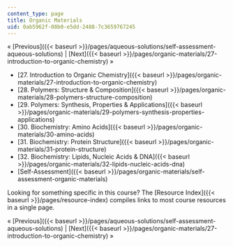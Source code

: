 ```yaml
---
content_type: page
title: Organic Materials
uid: 0ab5962f-08b0-e5dd-2488-7c3659767245
---
```


« [Previous]({{< baseurl >}}/pages/aqueous-solutions/self-assessment-aqueous-solutions) | [Next]({{< baseurl >}}/pages/organic-materials/27-introduction-to-organic-chemistry) »

*   [27\. Introduction to Organic Chemistry]({{< baseurl >}}/pages/organic-materials/27-introduction-to-organic-chemistry)
*   [28\. Polymers: Structure & Composition]({{< baseurl >}}/pages/organic-materials/28-polymers-structure-composition)
*   [29\. Polymers: Synthesis, Properties & Applications]({{< baseurl >}}/pages/organic-materials/29-polymers-synthesis-properties-applications)
*   [30\. Biochemistry: Amino Acids]({{< baseurl >}}/pages/organic-materials/30-amino-acids)
*   [31\. Biochemistry: Protein Structure]({{< baseurl >}}/pages/organic-materials/31-protein-structure)
*   [32\. Biochemistry: Lipids, Nucleic Acids & DNA]({{< baseurl >}}/pages/organic-materials/32-lipids-nucleic-acids-dna)
*   [Self-Assessment]({{< baseurl >}}/pages/organic-materials/self-assessment-organic-materials)

Looking for something specific in this course? The [Resource Index]({{< baseurl >}}/pages/resource-index) compiles links to most course resources in a single page.

« [Previous]({{< baseurl >}}/pages/aqueous-solutions/self-assessment-aqueous-solutions) | [Next]({{< baseurl >}}/pages/organic-materials/27-introduction-to-organic-chemistry) »